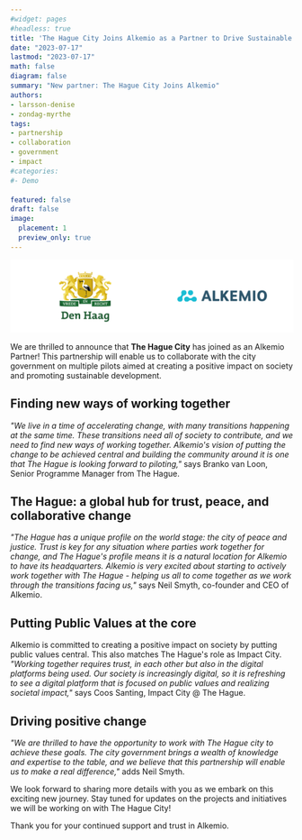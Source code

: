 ```yaml
---
#widget: pages
#headless: true
title: 'The Hague City Joins Alkemio as a Partner to Drive Sustainable Development and Social Impact'
date: "2023-07-17"
lastmod: "2023-07-17"
math: false
diagram: false
summary: "New partner: The Hague City Joins Alkemio"
authors:
- larsson-denise
- zondag-myrthe
tags:
- partnership
- collaboration
- government
- impact
#categories:
#- Demo

featured: false
draft: false
image:
  placement: 1
  preview_only: true
---
```

![](./header.png)

We are thrilled to announce that **The Hague City** has joined as an Alkemio Partner! This partnership will enable us to collaborate with the city government on multiple pilots aimed at creating a positive impact on society and promoting sustainable development.

## Finding new ways of working together

*"We live in a time of accelerating change, with many transitions happening at the same time. These transitions need all of society to contribute, and we need to find new ways of working together. Alkemio's vision of putting the change to be achieved central and building the community around it is one that The Hague is looking forward to piloting,"* says Branko van Loon, Senior Programme Manager from The Hague.

## The Hague: a global hub for trust, peace, and collaborative change

*"The Hague has a unique profile on the world stage: the city of peace and justice. Trust is key for any situation where parties work together for change, and The Hague's profile means it is a natural location for Alkemio to have its headquarters. Alkemio is very excited about starting to actively work together with The Hague - helping us all to come together as we work through the transitions facing us,"* says Neil Smyth, co-founder and CEO of Alkemio.

## Putting Public Values at the core

Alkemio is committed to creating a positive impact on society by putting public values central. This also matches The Hague's role as Impact City. *"Working together requires trust, in each other but also in the digital platforms being used. Our society is increasingly digital, so it is refreshing to see a digital platform that is focused on public values and realizing societal impact,"* says Coos Santing, Impact City @ The Hague.

## Driving positive change

*"We are thrilled to have the opportunity to work with The Hague city to achieve these goals. The city government brings a wealth of knowledge and expertise to the table, and we believe that this partnership will enable us to make a real difference,"* adds Neil Smyth.

We look forward to sharing more details with you as we embark on this exciting new journey. Stay tuned for updates on the projects and initiatives we will be working on with The Hague City!

Thank you for your continued support and trust in Alkemio.
